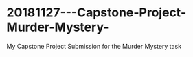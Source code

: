 # 20181127---Capstone-Project-Murder-Mystery-
My Capstone Project Submission for the Murder Mystery task
